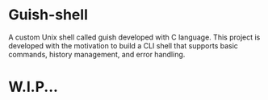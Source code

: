# Guish-shell
A custom Unix shell called guish developed with C language. This project is developed with the motivation to build a CLI shell that supports basic commands, history management, and error handling.




# W.I.P...
